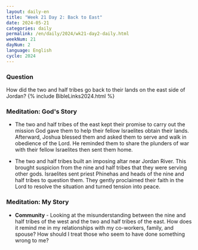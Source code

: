 ```yaml
---
layout: daily-en
title: "Week 21 Day 2: Back to East"
date: 2024-05-21
categories: daily
permalink: /en/daily/2024/wk21-day2-daily.html
weekNum: 21
dayNum: 2
language: English
cycle: 2024
---
```

### Question     
How did the two and half tribes go back to their lands on the east side of Jordan?
{% include BibleLinks2024.html %} 

### Meditation: God's Story   
+ The two and half tribes of the east kept their promise to carry out the mission God gave them to help their fellow Israelites obtain their lands. Afterward, Joshua blessed them and asked them to serve and walk in obedience of the Lord. He reminded them to share the plunders of war with their fellow Israelites then sent them home. 

+ The two and half tribes built an imposing altar near Jordan River. This brought suspicion from the nine and half tribes that they were serving other gods. Israelites sent priest Phinehas and heads of the nine and half tribes to question them. They gently proclaimed their faith in the Lord to resolve the situation and turned tension into peace. 

### Meditation: My Story   
+ **Community** - Looking at the misunderstanding between the nine and half tribes of the west and the two and half tribes of the east. How does it remind me in my relationships with my co-workers, family, and spouse? How should I treat those who seem to have done something wrong to me? 
